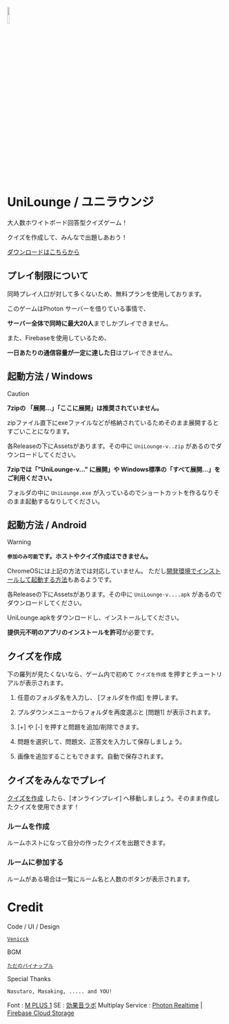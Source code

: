 <img width=10% src= "https://github.com/Venicck/UniLounge/assets/62417825/27445350-9cde-4901-b47b-bd4cd90d5d77">

# UniLounge / ユニラウンジ

大人数ホワイトボード回答型クイズゲーム！

クイズを作成して、みんなで出題しあおう！

[ダウンロードはこちらから](../../releases/)

## プレイ制限について

同時プレイ人口が対して多くないため、無料プランを使用しております。

このゲームはPhoton サーバーを借りている事情で、

**サーバー全体で同時に最大20人**までしかプレイできません。

また、Firebaseを使用しているため、

**一日あたりの通信容量が一定に達した日**はプレイできません。

## 起動方法 / Windows
> [!caution]
> **7zipの 「展開...」「ここに展開」は推奨されていません。**
>
> zipファイル直下にexeファイルなどが格納されているためそのまま展開するとすごいことになります。

各Releaseの下にAssetsがあります。その中に `UniLounge-v..zip` があるのでダウンロードしてください。

**7zipでは「"UniLounge-v...\" に展開」や Windows標準の「すべて展開...」をご利用ください。**

フォルダの中に `UniLounge.exe` が入っているのでショートカットを作るなりそのまま起動するなりしてください。

## 起動方法 / Android

> [!WARNING]
>**`参加のみ可能`です。ホストやクイズ作成はできません。**
> 
> ChromeOSには上記の方法では対応していません。
> ただし[開発環境でインストールして起動する方法](https://qiita.com/htnk/items/26fa3272bfdd488af8d3)もあるようです。

各Releaseの下にAssetsがあります。その中に `UniLounge-v....apk` があるのでダウンロードしてください。

UniLounge.apkをダウンロードし、インストールしてください。

**提供元不明のアプリのインストールを許可**が必要です。

## クイズを作成

下の羅列が見たくないなら、ゲーム内で初めて `クイズを作成` を押すとチュートリアルが表示されます。

1. 任意のフォルダ名を入力し、 [フォルダを作成] を押します。

2. プルダウンメニューからフォルダを再度選ぶと [問題1] が表示されます。

3. [+] や [-] を押すと問題を追加/削除できます。

4. 問題を選択して、問題文、正答文を入力して保存しましょう。

5. 画像を追加することもできます。自動で保存されます。

## クイズをみんなでプレイ

[クイズを作成](#クイズを作成) したら、[オンラインプレイ] へ移動しましょう。そのまま作成したクイズを使用できます！

### ルームを作成
ルームホストになって自分の作ったクイズを出題できます。

### ルームに参加する
ルームがある場合は一覧にルーム名と人数のボタンが表示されます。

# Credit

Code / UI / Design

[`Venicck`](https://www.youtube.com/channel/venicck)

BGM

[`ただのパイナップル`](https://www.youtube.com/channel/UCRFlJY2svS4rn1azW3-t2_w)

Special Thanks

`Nasutaro, Masaking, ..... and YOU!`

Font : [M PLUS 1](https://mplusfonts.github.io) SE : [効果音ラボ](https://soundeffect-lab.info) Multiplay Service : [Photon Realtime](https://www.photonengine.com/realtime) | [Firebase Cloud Storage](https://firebase.google.com/?hl=ja)
